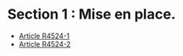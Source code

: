 #  Section 1 : Mise en place.

* [Article R4524-1](./LEGIARTI000018529642.md)
* [Article R4524-2](./LEGIARTI000018529640.md)
